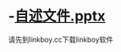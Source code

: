 # -[自述文件.pptx](https://github.com/GitStudio1/-/files/11523762/default.pptx)
请先到linkboy.cc下载linkboy软件
